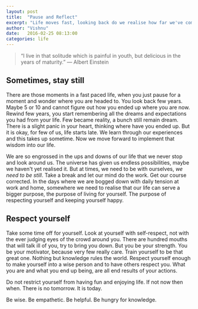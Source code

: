 ```yaml
---
layout: post
title:  "Pause and Reflect"
excerpt: "Life moves fast, looking back do we realise how far we've come?"
author: "Vishnu"
date:   2016-02-25 08:13:00
categories: life
---
```

> “I live in that solitude which is painful in youth, but delicious in the years of maturity.” 
― Albert Einstein

## Sometimes, stay still

There are those moments in a fast paced life, when you just pause for a moment and wonder where you are headed to. You look back few years. Maybe 5 or 10 and cannot figure out how you ended up where you are now. Rewind few years, you start remembering all the dreams and expectations you had from your life. Few became reality, a bunch still remain dream. There is a slight panic in your heart, thinking where have you ended up. But it is okay, for few of us, life starts late. We learn through our experiences and this takes up sometime. Now we move forward to implement that wisdom into our life.

We are so engrossed in the ups and downs of our life that we never stop and look around us. The universe has given us endless possibilities, maybe we haven't yet realised it. But at times, we need to be with ourselves, *we need to be still*. Take a break and let our mind do the work. Get our course corrected. In the days where we are bogged down with daily tension at work and home, somewhere we need to realise that our life can serve a bigger purpose, the purpose of living for yourself. The purpose of respecting yourself and keeping yourself happy.

## Respect yourself

Take some time off for yourself. Look at yourself with self-respect, not with the ever judging eyes of the crowd around you. There are hundred mouths that will talk ill of you, try to bring you down. But you be your strength. You be your motivator, because very few really care. Train yourself to be that great one. Nothing but knowledge rules the world. Respect yourself enough to make yourself into a wise person and to have others respect you. What you are and what you end up being, are all end results of your actions.

Do not restrict yourself from having fun and enjoying life. If not now then when. There is no tomorrow. It is today.

Be wise. Be empathetic. Be helpful. Be hungry for knowledge.
